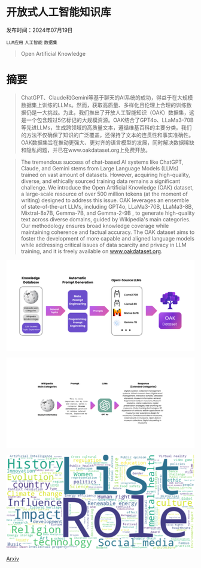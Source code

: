 # 开放式人工智能知识库

发布时间：2024年07月19日

`LLM应用` `人工智能` `数据集`

> Open Artificial Knowledge

# 摘要

> ChatGPT、Claude和Gemini等基于聊天的AI系统的成功，得益于在大规模数据集上训练的LLMs。然而，获取高质量、多样化且伦理上合理的训练数据仍是一大挑战。为此，我们推出了开放人工智能知识（OAK）数据集，这是一个包含超过5亿标记的大规模资源。OAK结合了GPT4o、LLaMa3-70B等先进LLMs，生成跨领域的高质量文本，遵循维基百科的主要分类。我们的方法不仅确保了知识的广泛覆盖，还保持了文本的连贯性和事实准确性。OAK数据集旨在推动更强大、更对齐的语言模型的发展，同时解决数据稀缺和隐私问题，并已在www.oakdataset.org上免费开放。

> The tremendous success of chat-based AI systems like ChatGPT, Claude, and Gemini stems from Large Language Models (LLMs) trained on vast amount of datasets. However, acquiring high-quality, diverse, and ethically sourced training data remains a significant challenge. We introduce the Open Artificial Knowledge (OAK) dataset, a large-scale resource of over 500 million tokens (at the moment of writing) designed to address this issue. OAK leverages an ensemble of state-of-the-art LLMs, including GPT4o, LLaMa3-70B, LLaMa3-8B, Mixtral-8x7B, Gemma-7B, and Gemma-2-9B , to generate high-quality text across diverse domains, guided by Wikipedia's main categories. Our methodology ensures broad knowledge coverage while maintaining coherence and factual accuracy. The OAK dataset aims to foster the development of more capable and aligned language models while addressing critical issues of data scarcity and privacy in LLM training, and it is freely available on www.oakdataset.org.

![开放式人工智能知识库](../../../paper_images/2407.14371/x1.png)

![开放式人工智能知识库](../../../paper_images/2407.14371/x2.png)

![开放式人工智能知识库](../../../paper_images/2407.14371/x3.png)

[Arxiv](https://arxiv.org/abs/2407.14371)